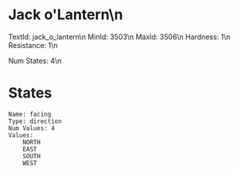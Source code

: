 # Jack o'Lantern\n
TextId: jack_o_lantern\n
MinId: 3503\n
MaxId: 3506\n
Hardness: 1\n
Resistance: 1\n

Num States: 4\n
# States
```
Name: facing
Type: direction
Num Values: 4
Values:
    NORTH
    EAST
    SOUTH
    WEST
```